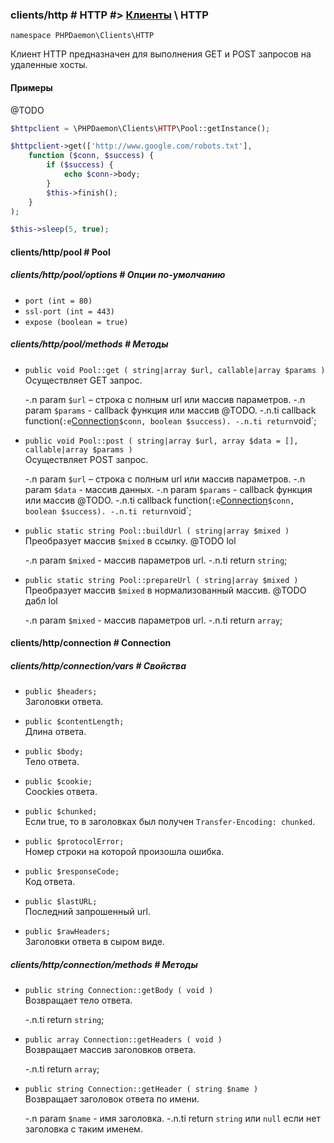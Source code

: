 ### clients/http # HTTP #> [Клиенты](#clients) \ HTTP

`namespace PHPDaemon\Clients\HTTP`

Клиент HTTP предназначен для выполнения GET и POST запросов на удаленные хосты.

#### Примеры

@TODO

```php
$httpclient = \PHPDaemon\Clients\HTTP\Pool::getInstance();

$httpclient->get(['http://www.google.com/robots.txt'],
	function ($conn, $success) {
		if ($success) {
			echo $conn->body;
		}
		$this->finish();
	}
);

$this->sleep(5, true);
```

#### clients/http/pool # Pool

##### clients/http/pool/options # Опции по-умолчанию

 - `port (int = 80)`
 - `ssl-port (int = 443)`
 - `expose (boolean = true)`

##### clients/http/pool/methods # Методы

 - `public void Pool::get ( string|array $url, callable|array $params )`  
 Осуществляет GET запрос.

   -.n param `$url` – строка c полным url или массив параметров.
   -.n param `$params` - callback функция или массив @TODO.
   -.n.ti callback function(`:e`[Connection](#clients/http/connection)` $conn, boolean $success).
   -.n.ti return `void`;

 - `public void Pool::post ( string|array $url, array $data = [], callable|array $params )`  
 Осуществляет POST запрос.

   -.n param `$url` – строка c полным url или массив параметров.
   -.n param `$data` - массив данных.
   -.n param `$params` - callback функция или массив @TODO.
   -.n.ti callback function(`:e`[Connection](#clients/http/connection)` $conn, boolean $success).
   -.n.ti return `void`;

 - `public static string Pool::buildUrl ( string|array $mixed )`  
 Преобразует массив `$mixed` в ссылку. @TODO lol

   -.n param `$mixed` - массив параметров url.
   -.n.ti return `string`;

 - `public static string Pool::prepareUrl ( string|array $mixed )`  
 Преобразует массив `$mixed` в нормализованный массив. @TODO дабл lol

   -.n param `$mixed` - массив параметров url.
   -.n.ti return `array`;

#### clients/http/connection # Connection

##### clients/http/connection/vars # Свойства

 - `public $headers;`  
 Заголовки ответа.

 - `public $contentLength;`  
 Длина ответа.

 - `public $body;`  
 Тело ответа.

 - `public $cookie;`  
 Coockies ответа.

 - `public $chunked;`  
 Если true, то в заголовках был получен `Transfer-Encoding: chunked`.

 - `public $protocolError;`  
 Номер строки на которой произошла ошибка.

 - `public $responseCode;`  
 Код ответа.

 - `public $lastURL;`  
 Последний запрошенный url.

 - `public $rawHeaders;`  
 Заголовки ответа в сыром виде.

##### clients/http/connection/methods # Методы

 - `public string Connection::getBody ( void )`  
 Возвращает тело ответа.

   -.n.ti return `string`;

 - `public array Connection::getHeaders ( void )`  
 Возвращает массив заголовков ответа.

   -.n.ti return `array`;

 - `public string Connection::getHeader ( string $name )`  
 Возвращает заголовок ответа по имени.

   -.n param `$name` - имя заголовка.
   -.n.ti return `string` или `null` если нет заголовка с таким именем.